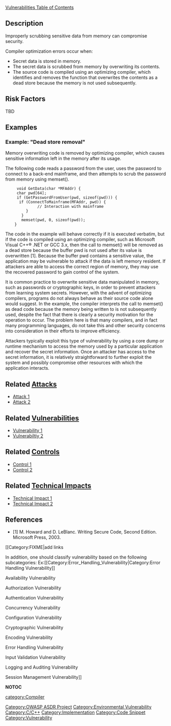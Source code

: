 [Vulnerabilities Table of Contents](ASDR_TOC_Vulnerabilities "wikilink")

## Description

Improperly scrubbing sensitive data from memory can compromise security.

Compiler optimization errors occur when:

  - Secret data is stored in memory.
  - The secret data is scrubbed from memory by overwriting its contents.
  - The source code is compiled using an optimizing compiler, which
    identifies and removes the function that overwrites the contents as
    a dead store because the memory is not used subsequently.

## Risk Factors

TBD

## Examples

### Example: "Dead store removal"

Memory overwriting code is removed by optimizing compiler, which causes
sensitive information left in the memory after its usage.

The following code reads a password from the user, uses the password to
connect to a back-end mainframe, and then attempts to scrub the password
from memory using memset().

```
     void GetData(char *MFAddr) {
     char pwd[64];
     if (GetPasswordFromUser(pwd, sizeof(pwd))) {
      if (ConnectToMainframe(MFAddr, pwd)) {
              // Interaction with mainframe
         }
       }
       memset(pwd, 0, sizeof(pwd));
    }
```

The code in the example will behave correctly if it is executed
verbatim, but if the code is compiled using an optimizing compiler, such
as Microsoft Visual C++® .NET or GCC 3.x, then the call to memset() will
be removed as a dead store because the buffer pwd is not used after its
value is overwritten \[1\]. Because the buffer pwd contains a sensitive
value, the application may be vulnerable to attack if the data is left
memory resident. If attackers are able to access the correct region of
memory, they may use the recovered password to gain control of the
system.

It is common practice to overwrite sensitive data manipulated in memory,
such as passwords or cryptographic keys, in order to prevent attackers
from learning system secrets. However, with the advent of optimizing
compilers, programs do not always behave as their source code alone
would suggest. In the example, the compiler interprets the call to
memset() as dead code because the memory being written to is not
subsequently used, despite the fact that there is clearly a security
motivation for the operation to occur. The problem here is that many
compilers, and in fact many programming languages, do not take this and
other security concerns into consideration in their efforts to improve
efficiency.

Attackers typically exploit this type of vulnerability by using a core
dump or runtime mechanism to access the memory used by a particular
application and recover the secret information. Once an attacker has
access to the secret information, it is relatively straightforward to
further exploit the system and possibly compromise other resources with
which the application interacts.

## Related [Attacks](Attacks "wikilink")

  - [Attack 1](Attack_1 "wikilink")
  - [Attack 2](Attack_2 "wikilink")

## Related [Vulnerabilities](Vulnerabilities "wikilink")

  - [Vulnerability 1](Vulnerability_1 "wikilink")
  - [Vulnerabiltiy 2](Vulnerabiltiy_2 "wikilink")

## Related [Controls](Controls "wikilink")

  - [Control 1](Control_1 "wikilink")
  - [Control 2](Control_2 "wikilink")

## Related [Technical Impacts](Technical_Impacts "wikilink")

  - [Technical Impact 1](Technical_Impact_1 "wikilink")
  - [Technical Impact 2](Technical_Impact_2 "wikilink")

## References

  - \[1\] M. Howard and D. LeBlanc. Writing Secure Code, Second Edition.
    Microsoft Press, 2003.

\[\[Category:FIXME|add links

In addition, one should classify vulnerability based on the following
subcategories:
Ex:\[\[Category:Error_Handling_Vulnerability|Category:Error Handling
Vulnerability\]\]

Availability Vulnerability

Authorization Vulnerability

Authentication Vulnerability

Concurrency Vulnerability

Configuration Vulnerability

Cryptographic Vulnerability

Encoding Vulnerability

Error Handling Vulnerability

Input Validation Vulnerability

Logging and Auditing Vulnerability

Session Management Vulnerability\]\]

__NOTOC__

[category:Compiler](category:Compiler "wikilink")

[Category:OWASP ASDR Project](Category:OWASP_ASDR_Project "wikilink")
[Category:Environmental
Vulnerability](Category:Environmental_Vulnerability "wikilink")
[Category:C/C++](Category:C/C++ "wikilink")
[Category:Implementation](Category:Implementation "wikilink")
[Category:Code Snippet](Category:Code_Snippet "wikilink")
[Category:Vulnerability](Category:Vulnerability "wikilink")